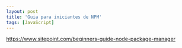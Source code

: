 ```yaml
---
layout: post
title: 'Guia para iniciantes de NPM'
tags: [JavaScript]
---
```


<https://www.sitepoint.com/beginners-guide-node-package-manager>

